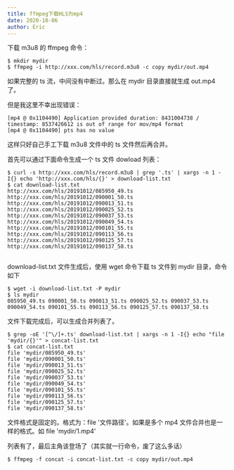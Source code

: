 ```yaml
---
title: ffmpeg下载HLS为mp4
date: 2020-10-06
author: Eric
---
```


下载 m3u8 的 ffmpeg 命令：

```
$ mkdir mydir
$ ffmpeg -i http://xxx.com/hls/record.m3u8 -c copy mydir/out.mp4
```

如果完整的 ts 流，中间没有中断过。那么在 mydir 目录直接就生成 out.mp4 了。

但是我这里不幸出现错误：

```
[mp4 @ 0x1104490] Application provided duration: 8431004738 / timestamp: 8537426612 is out of range for mov/mp4 format
[mp4 @ 0x1104490] pts has no value
```

这样只好自己手工下载 m3u8 文件中的 ts 文件然后再合并。

首先可以通过下面命令生成一个 ts 文件 dowload 列表：

```
$ curl -s http://xxx.com/hls/record.m3u8 | grep '.ts' | xargs -n 1 -I{} echo 'http://xxx.com/hls/{}' > download-list.txt
$ cat download-list.txt
http://xxx.com/hls/20191012/085950_49.ts
http://xxx.com/hls/20191012/090001_50.ts
http://xxx.com/hls/20191012/090013_51.ts
http://xxx.com/hls/20191012/090025_52.ts
http://xxx.com/hls/20191012/090037_53.ts
http://xxx.com/hls/20191012/090049_54.ts
http://xxx.com/hls/20191012/090101_55.ts
http://xxx.com/hls/20191012/090113_56.ts
http://xxx.com/hls/20191012/090125_57.ts
http://xxx.com/hls/20191012/090137_58.ts
 
```

download-list.txt 文件生成后，使用 wget 命令下载 ts 文件到 mydir 目录，命令如下

```
$ wget -i download-list.txt -P mydir
$ ls mydir 
085950_49.ts 090001_50.ts 090013_51.ts 090025_52.ts 090037_53.ts 
090049_54.ts 090101_55.ts 090113_56.ts 090125_57.ts 090137_58.ts
```

文件下载完成后，可以生成合并列表了。

```
$ grep -oE '[^\/]+.ts' download-list.txt | xargs -n 1 -I{} echo "file 'mydir/{}'" > concat-list.txt
$ cat concat-list.txt
file 'mydir/085950_49.ts'
file 'mydir/090001_50.ts'
file 'mydir/090013_51.ts'
file 'mydir/090025_52.ts'
file 'mydir/090037_53.ts'
file 'mydir/090049_54.ts'
file 'mydir/090101_55.ts'
file 'mydir/090113_56.ts'
file 'mydir/090125_57.ts'
file 'mydir/090137_58.ts'
```

文件格式是固定的。格式为：file '文件路径'。如果是多个 mp4 文件合并也是一样的格式。如 file 'mydir/1.mp4' 

列表有了，最后主角该登场了（其实就一行命令，废了这么多话）

```
$ ffmpeg -f concat -i concat-list.txt -c copy mydir/out.mp4
```
